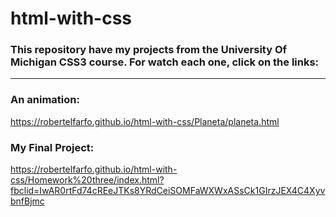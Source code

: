 # html-with-css
### This repository have my projects from the University Of Michigan CSS3 course. For watch each one, click on the links:
<hr>

### An animation:

https://robertelfarfo.github.io/html-with-css/Planeta/planeta.html

### My Final Project:

https://robertelfarfo.github.io/html-with-css/Homework%20three/index.html?fbclid=IwAR0rtFd74cREeJTKs8YRdCeiSOMFaWXWxASsCk1GIrzJEX4C4XyvbnfBjmc
